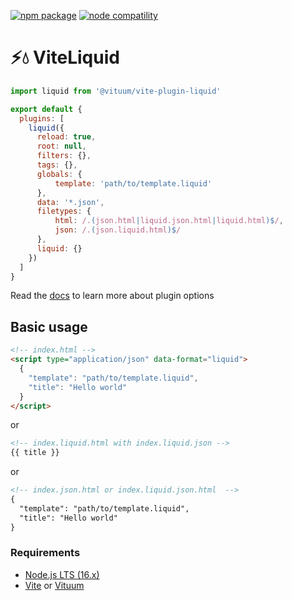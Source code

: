 <a href="https://npmjs.com/package/@vituum/vite-plugin-liquid"><img src="https://img.shields.io/npm/v/@vituum/vite-plugin-liquid.svg" alt="npm package"></a>
<a href="https://nodejs.org/en/about/releases/"><img src="https://img.shields.io/node/v/@vituum/vite-plugin-liquid.svg" alt="node compatility"></a>

# ⚡️💧 ViteLiquid

```js
import liquid from '@vituum/vite-plugin-liquid'

export default {
  plugins: [
    liquid({
      reload: true,
      root: null,
      filters: {},
      tags: {},
      globals: {
          template: 'path/to/template.liquid'
      },
      data: '*.json',
      filetypes: {
          html: /.(json.html|liquid.json.html|liquid.html)$/,
          json: /.(json.liquid.html)$/
      },
      liquid: {}
    })
  ]
}
```

Read the [docs](https://vituum.dev/config/integrations-options.html#vituum-liquid) to learn more about plugin options

## Basic usage

```html
<!-- index.html -->
<script type="application/json" data-format="liquid">
  {
    "template": "path/to/template.liquid",
    "title": "Hello world"
  }
</script>
```
or
```html
<!-- index.liquid.html with index.liquid.json -->
{{ title }}
```
or
```html
<!-- index.json.html or index.liquid.json.html  -->
{
  "template": "path/to/template.liquid",
  "title": "Hello world"
}
```

### Requirements

- [Node.js LTS (16.x)](https://nodejs.org/en/download/)
- [Vite](https://vitejs.dev/) or [Vituum](https://vituum.dev/)
